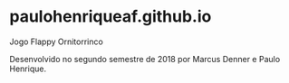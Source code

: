 # paulohenriqueaf.github.io
Jogo Flappy Ornitorrinco

Desenvolvido no segundo semestre de 2018 por Marcus Denner e Paulo Henrique.
